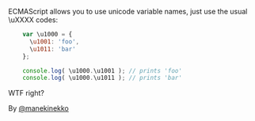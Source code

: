 ECMAScript allows you to use unicode variable names, just use the usual \uXXXX codes:

``` javascript
    var \u1000 = {
      \u1001: 'foo',
      \u1011: 'bar'
    };

    console.log( \u1000.\u1001 ); // prints 'foo'
    console.log( \u1000.\u1011 ); // prints 'bar'
```

WTF right?


By [@manekinekko][1]

[1]:https://twitter.com/manekinekko
